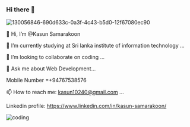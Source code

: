 ### Hi there 👋

![130056846-690d633c-0a3f-4c43-b5d0-12f67080ec90](https://user-images.githubusercontent.com/86977908/159043783-fd00f688-c113-4fc0-8b08-e11852e76752.jpg)


👋 Hi, I’m @Kasun Samarakoon


🔭 I’m currently studying at Sri lanka institute of information technology ...


👯 I’m looking to collaborate on coding ...


💬 Ask me about Web Development...


Mobile Number =+94767538576


📫 How to reach me: kasun10240@gmail.com ...


Linkedin profile: https://www.linkedin.com/in/kasun-samarakoon/





![coding](https://user-images.githubusercontent.com/86977908/159043594-925baedb-ad49-469f-84dc-fa8bb338ea22.gif)





